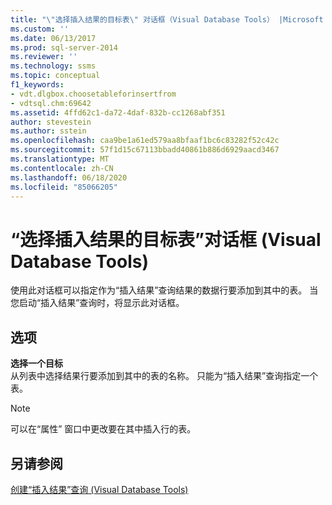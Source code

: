 ```yaml
---
title: "\"选择插入结果的目标表\" 对话框（Visual Database Tools） |Microsoft Docs"
ms.custom: ''
ms.date: 06/13/2017
ms.prod: sql-server-2014
ms.reviewer: ''
ms.technology: ssms
ms.topic: conceptual
f1_keywords:
- vdt.dlgbox.choosetableforinsertfrom
- vdtsql.chm:69642
ms.assetid: 4ffd62c1-da72-4daf-832b-cc1268abf351
author: stevestein
ms.author: sstein
ms.openlocfilehash: caa9be1a61ed579aa8bfaaf1bc6c83282f52c42c
ms.sourcegitcommit: 57f1d15c67113bbadd40861b886d6929aacd3467
ms.translationtype: MT
ms.contentlocale: zh-CN
ms.lasthandoff: 06/18/2020
ms.locfileid: "85066205"
---
```

# <a name="choose-target-table-for-insert-results-dialog-box-visual-database-tools"></a>“选择插入结果的目标表”对话框 (Visual Database Tools)
  使用此对话框可以指定作为“插入结果”查询结果的数据行要添加到其中的表。 当您启动“插入结果”查询时，将显示此对话框。  
  
## <a name="options"></a>选项  
 **选择一个目标**  
 从列表中选择结果行要添加到其中的表的名称。 只能为“插入结果”查询指定一个表。  
  
> [!NOTE]  
>  可以在“属性”  窗口中更改要在其中插入行的表。  
  
## <a name="see-also"></a>另请参阅  
 [创建“插入结果”查询 (Visual Database Tools)](visual-database-tools.md)  
  
  
